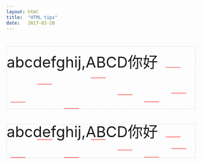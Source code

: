 ```yaml
---
layout: html
title:  "HTML tips"
date:   2017-03-20
---
```


<head>
  <meta charset="utf-8">
  <title>inline</title>
  <style>
    p {
      font-size: 40px;
      border: dashed 1px rgba(0, 0, 0, 0.15);
    }
    p span {
      height: 1px;
      width: 1em;
      background: #f00;
      margin: 0 10px;
      display: inline-block;
      cursor: pointer;
      position: relative;
    }
    p span:after {
      content: '';
      display: none;
      position: absolute;
      top: 0;
      left: -10000px;
      width: 20000px;
      height: 1px;
      background: #f00;
    }
    p span:hover:after {
      display: block;
    }
  </style>
</head>
<body>
  <p style='line-height: 83px;'>abcdefghij,ABCD你好
    <span style='vertical-align: baseline;'></span>
    <span style='vertical-align: text-bottom;'></span>
    <span style='vertical-align: text-top;'></span>
    <span style='vertical-align: bottom;'></span>
    <span style='vertical-align: top;'></span>
    <span style='vertical-align: middle;'></span>
    <span style='vertical-align: sub;'></span>
    <span style='vertical-align: super;'></span>
  </p>
  <p style='line-height: 1em;'>
    abcdefghij,ABCD你好
    <span style='vertical-align: baseline;'></span>
    <span style='vertical-align: text-bottom;'></span>
    <span style='vertical-align: text-top;'></span>
    <span style='vertical-align: bottom;'></span>
    <span style='vertical-align: top;'></span>
    <span style='vertical-align: middle;'></span>
    <span style='vertical-align: sub;'></span>
    <span style='vertical-align: super;'></span>
  </p>
</body>
